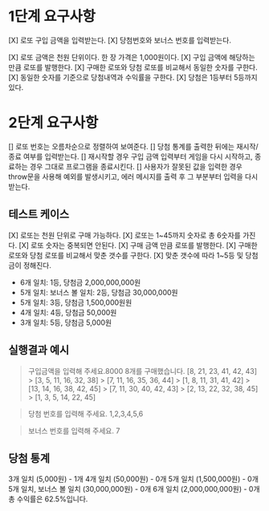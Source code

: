 # 1단계 요구사항

[X] 로또 구입 금액을 입력받는다.
[X] 당첨번호와 보너스 번호를 입력받는다.

[X] 로또 금액은 천원 단위이다. 한 장 가격은 1,000원이다.
[X] 구입 금액에 해당하는 만큼 로또를 발행한다.
[X] 구매한 로또와 당첨 로또를 비교해서 동일한 숫자를 구한다.
[X] 동일한 숫자를 기준으로 당첨내역과 수익률을 구한다.
[X] 당첨은 1등부터 5등까지 있다.

# 2단계 요구사항

[] 로또 번호는 오름차순으로 정렬하여 보여준다.
[] 당첨 통계를 출력한 뒤에는 재시작/종료 여부를 입력받는다.
[] 재시작할 경우 구입 금액 입력부터 게임을 다시 시작하고, 종료하는 경우 그대로 프로그램을 종료시킨다.
[] 사용자가 잘못된 값을 입력한 경우 throw문을 사용해 예외를 발생시키고, 에러 메시지를 출력 후 그 부분부터 입력을 다시 받는다.

## 테스트 케이스

[X] 로또는 천원 단위로 구매 가능하다.
[X] 로또는 1~45까지 숫자로 총 6숫자를 가진다.
[X] 로또 숫자는 중복되면 안된다.
[X] 구매 금액 만큼 로또를 발행한다.
[X] 구매한 로또와 당첨 로또를 비교해서 맞춘 갯수를 구한다.
[X] 맞춘 갯수에 따라 1~5등 및 당첨금이 정해진다.

- 6개 일치: 1등, 당첨금 2,000,000,000원
- 5개 일치: 보너스 볼 일치: 2등, 당첨금 30,000,000원
- 5개 일치: 3등, 당첨금 1,500,000원원
- 4개 일치: 4등, 당첨금 50,000원
- 3개 일치: 5등, 당첨금 5,000원

## 실행결과 예시

> 구입금액을 입력해 주세요.8000
> 8개를 구매했습니다.
> [8, 21, 23, 41, 42, 43] > [3, 5, 11, 16, 32, 38] > [7, 11, 16, 35, 36, 44] > [1, 8, 11, 31, 41, 42] > [13, 14, 16, 38, 42, 45] > [7, 11, 30, 40, 42, 43] > [2, 13, 22, 32, 38, 45] > [1, 3, 5, 14, 22, 45]

> 당첨 번호를 입력해 주세요. 1,2,3,4,5,6

> 보너스 번호를 입력해 주세요. 7

## 당첨 통계

3개 일치 (5,000원) - 1개
4개 일치 (50,000원) - 0개
5개 일치 (1,500,000원) - 0개
5개 일치, 보너스 볼 일치 (30,000,000원) - 0개
6개 일치 (2,000,000,000원) - 0개
총 수익률은 62.5%입니다.

